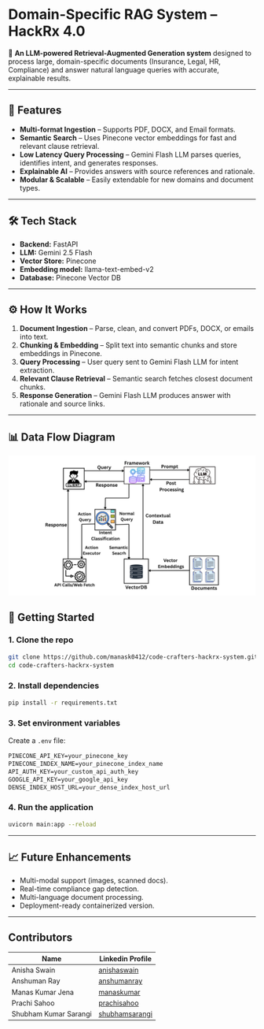 # **Domain-Specific RAG System – HackRx 4.0**

🚀 **An LLM-powered Retrieval-Augmented Generation system** designed to process large, domain-specific documents (Insurance, Legal, HR, Compliance) and answer natural language queries with accurate, explainable results.

---

## **📜 Features**

* **Multi-format Ingestion** – Supports PDF, DOCX, and Email formats.
* **Semantic Search** – Uses Pinecone vector embeddings for fast and relevant clause retrieval.
* **Low Latency Query Processing** – Gemini Flash LLM parses queries, identifies intent, and generates responses.
* **Explainable AI** – Provides answers with source references and rationale.
* **Modular & Scalable** – Easily extendable for new domains and document types.

---

## **🛠️ Tech Stack**

* **Backend:** FastAPI
* **LLM:** Gemini 2.5 Flash
* **Vector Store:** Pinecone
* **Embedding model:** llama-text-embed-v2
* **Database:** Pinecone Vector DB

---

## **⚙️ How It Works**

1. **Document Ingestion** – Parse, clean, and convert PDFs, DOCX, or emails into text.
2. **Chunking & Embedding** – Split text into semantic chunks and store embeddings in Pinecone.
3. **Query Processing** – User query sent to Gemini Flash LLM for intent extraction.
4. **Relevant Clause Retrieval** – Semantic search fetches closest document chunks.
5. **Response Generation** – Gemini Flash LLM produces answer with rationale and source links.

---

## 📊 Data Flow Diagram

<p align="center">
  <img src="diagram.png" alt="Data Flow Diagram" width="600"/>
</p>


## **🚀 Getting Started**

### **1. Clone the repo**

```bash
git clone https://github.com/manask0412/code-crafters-hackrx-system.git
cd code-crafters-hackrx-system
```

### **2. Install dependencies**

```bash
pip install -r requirements.txt
```

### **3. Set environment variables**

Create a `.env` file:

```env
PINECONE_API_KEY=your_pinecone_key
PINECONE_INDEX_NAME=your_pinecone_index_name
API_AUTH_KEY=your_custom_api_auth_key
GOOGLE_API_KEY=your_google_api_key
DENSE_INDEX_HOST_URL=your_dense_index_host_url
```

### **4. Run the application**

```bash
uvicorn main:app --reload

```

---

## **📈 Future Enhancements**

* Multi-modal support (images, scanned docs).
* Real-time compliance gap detection.
* Multi-language document processing.
* Deployment-ready containerized version.

---

## Contributors

| Name             | Linkedin Profile                                               |
| ---------------- | -------------------------------------------------------------- |
| Anisha Swain | [anishaswain](https://www.linkedin.com/in/anisha-swain-81594a360) |
| Anshuman Ray | [anshumanray](https://www.linkedin.com/in/anshuman-ray-266060268) |
| Manas Kumar Jena | [manaskumar](https://www.linkedin.com/in/manas-kumar-jena) |
| Prachi Sahoo | [prachisahoo](https://www.linkedin.com/in/prachi-sahoo-a69091374) |
| Shubham Kumar Sarangi | [shubhamsarangi](https://www.linkedin.com/in/shubham-sarangi-033413329) |
